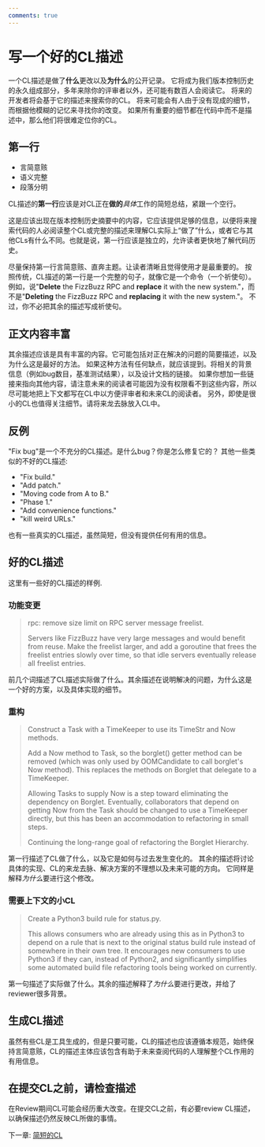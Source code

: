 ```yaml
---
comments: true
---
```


# 写一个好的CL描述

一个CL描述是做了**什么**更改以及**为什么**的公开记录。
它将成为我们版本控制历史的永久组成部分，多年来除你的评审者以外，还可能有数百人会阅读它。
将来的开发者将会基于它的描述来搜索你的CL。
将来可能会有人由于没有现成的细节，而根据他模糊的记忆来寻找你的改变。
如果所有重要的细节都在代码中而不是描述中，那么他们将很难定位你的CL。

## 第一行

* 言简意赅
* 语义完整
* 段落分明

CL描述的**第一行**应该是对CL正在**做的***具体*工作的简短总结，紧跟一个空行。

这是应该出现在版本控制历史摘要中的内容，它应该提供足够的信息，以便将来搜索代码的人必阅读整个CL或完整的描述来理解CL实际上“做了”什么，或者它与其他CLs有什么不同。也就是说，第一行应该是独立的，允许读者更快地了解代码历史。

尽量保持第一行言简意赅、直奔主题。让读者清晰且觉得使用才是最重要的。
按照传统，CL描述的第一行是一个完整的句子，就像它是一个命令（一个祈使句）。
例如，说\"**Delete** the FizzBuzz RPC and **replace** it with the new system."，而不是\"**Deleting** the FizzBuzz RPC and **replacing** it with the new system."。
不过，你不必把其余的描述写成祈使句。

## 正文内容丰富

其余描述应该是具有丰富的内容。它可能包括对正在解决的问题的简要描述，以及为什么这是最好的方法。 如果这种方法有任何缺点，就应该提到。将相关的背景信息（例如bug数目，基准测试结果），以及设计文档的链接。
如果你想加一些链接来指向其他内容，请注意未来的阅读者可能因为没有权限看不到这些内容，所以尽可能地把上下文都写在CL中以方便评审者和未来CL的阅读者。
另外，即使是很小的CL也值得关注细节。请将来龙去脉放入CL中。

## 反例

"Fix bug"是一个不充分的CL描述。是什么bug？你是怎么修复它的？
其他一些类似的不好的CL描述:

* "Fix build."
* "Add patch."
* "Moving code from A to B."
* "Phase 1."
* "Add convenience functions."
* "kill weird URLs."

也有一些真实的CL描述，虽然简短，但没有提供任何有用的信息。

## 好的CL描述

这里有一些好的CL描述的样例.

### 功能变更

> rpc: remove size limit on RPC server message freelist.
>
> Servers like FizzBuzz have very large messages and would benefit from reuse.
> Make the freelist larger, and add a goroutine that frees the freelist entries
> slowly over time, so that idle servers eventually release all freelist
> entries.

前几个词描述了CL描述实际做了什么。其余描述在说明解决的问题，为什么这是一个好的方案，以及具体实现的细节。

### 重构

> Construct a Task with a TimeKeeper to use its TimeStr and Now methods.
>
> Add a Now method to Task, so the borglet() getter method can be removed (which
> was only used by OOMCandidate to call borglet's Now method). This replaces the
> methods on Borglet that delegate to a TimeKeeper.
>
> Allowing Tasks to supply Now is a step toward eliminating the dependency on
> Borglet. Eventually, collaborators that depend on getting Now from the Task
> should be changed to use a TimeKeeper directly, but this has been an
> accommodation to refactoring in small steps.
>
> Continuing the long-range goal of refactoring the Borglet Hierarchy.

第一行描述了CL做了什么，以及它是如何与过去发生变化的。
其余的描述将讨论具体的实现、CL的来龙去脉、解决方案的不理想以及未来可能的方向。
它同样是解释*为什么*要进行这个修改。

### 需要上下文的小CL

> Create a Python3 build rule for status.py.
>
> This allows consumers who are already using this as in Python3 to depend on a
> rule that is next to the original status build rule instead of somewhere in
> their own tree. It encourages new consumers to use Python3 if they can,
> instead of Python2, and significantly simplifies some automated build file
> refactoring tools being worked on currently.

第一句描述了实际做了什么。其余的描述解释了*为什么*要进行更改，并给了reviewer很多背景。

## 生成CL描述

虽然有些CL是工具生成的，但是只要可能，CL的描述也应该遵循本规范，始终保持言简意赅，CL的描述主体应该包含有助于未来查阅代码的人理解整个CL作用的有用信息。

## 在提交CL之前，请检查描述

在Review期间CL可能会经历重大改变。在提交CL之前，有必要review CL描述，以确保描述仍然反映CL所做的事情。

下一章: [简短的CL](./small-cls.md)
